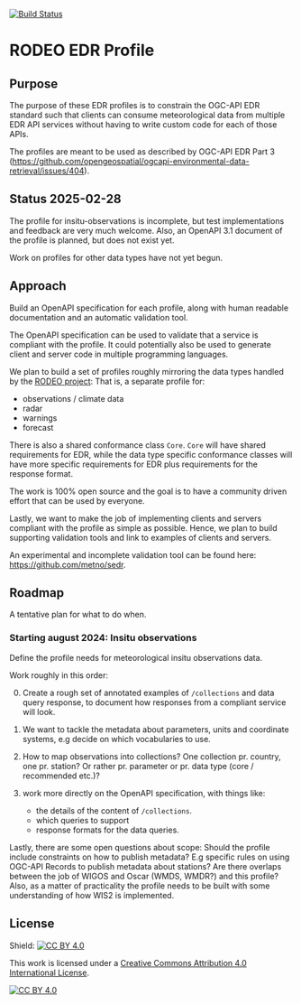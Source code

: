 [![Build Status](https://github.com/EURODEO/rodeo-edr-profile/workflows/build%20specification/badge.svg)](https://github.com/EURODEO/rodeo-edr-profile/actions/workflows/main.yml)

# RODEO EDR Profile

## Purpose

The purpose of these EDR profiles is to constrain the OGC-API EDR standard such that clients can consume meteorological data from multiple EDR API services without having to write custom code for each of those APIs.

The profiles are meant to be used as described by OGC-API EDR Part 3  (https://github.com/opengeospatial/ogcapi-environmental-data-retrieval/issues/404).

## Status 2025-02-28

The profile for insitu-observations is incomplete, but test implementations and feedback are very much welcome. Also, an OpenAPI 3.1 document of the profile is planned, but does not exist yet.

Work on profiles for other data types have not yet begun.

## Approach

Build an OpenAPI specification for each profile, along with human readable documentation and an automatic validation tool.

The OpenAPI specification can be used to validate that a service is compliant with the profile. It could potentially also be used to generate client and server code in multiple programming languages.

We plan to build a set of profiles roughly mirroring the data types handled by the [RODEO project](https://rodeo-project.eu/): That is, a separate profile for:

- observations / climate data
- radar
- warnings
- forecast

There is also a shared conformance class `Core`. `Core` will have shared requirements for EDR, while the data type specific conformance classes will have more specific requirements for EDR plus requirements for the response format.

The work is 100% open source and the goal is to have a community driven effort that can be used by everyone.

Lastly, we want to make the job of implementing clients and servers compliant with the profile as simple as possible. Hence, we plan to build supporting validation tools and link to examples of clients and servers.

An experimental and incomplete validation tool can be found here: https://github.com/metno/sedr.

## Roadmap

A tentative plan for what to do when.

### Starting august 2024: Insitu observations

Define the profile needs for meteorological insitu observations data.

Work roughly in this order:

0. Create a rough set of annotated examples of `/collections` and data query response, to document how responses from a compliant service will look.

1. We want to tackle the metadata about parameters, units and coordinate systems, e.g decide on which vocabularies to use.

2. How to map observations into collections? One collection pr. country, one pr. station? Or rather pr. parameter or pr. data type (core / recommended etc.)?

3. work more directly on the OpenAPI specification, with things like:

    - the details of the content of `/collections`.
    - which queries to support
    - response formats for the data queries.

Lastly, there are some open questions about scope: Should the profile include constraints on how to publish metadata? E.g specific rules on using OGC-API Records to publish metadata about stations? Are there overlaps between the job of WIGOS and Oscar (WMDS, WMDR?) and this profile? Also, as a matter of practicality the profile needs to be built with some understanding of how WIS2 is implemented.

## License

Shield: [![CC BY 4.0][cc-by-shield]][cc-by]

This work is licensed under a
[Creative Commons Attribution 4.0 International License][cc-by].

[![CC BY 4.0][cc-by-image]][cc-by]

[cc-by]: http://creativecommons.org/licenses/by/4.0/
[cc-by-image]: https://i.creativecommons.org/l/by/4.0/88x31.png
[cc-by-shield]: https://img.shields.io/badge/License-CC%20BY%204.0-lightgrey.svg
